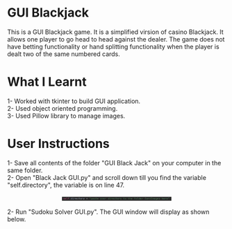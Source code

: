 # GUI Blackjack
This is a GUI Blackjack game. It is a simplified virsion of casino Blackjack. It allows one player to go head to head against the dealer. The game does not have betting functionality or hand splitting functionality when the player is dealt two of the same numbered cards. 

# What I Learnt
1- Worked with tkinter to build GUI application.<br />
2- Used object oriented programming.<br />
3- Used Pillow library to manage images.

# User Instructions
1- Save all contents of the folder "GUI Black Jack" on your computer in the same folder.<br />
2- Open "Black Jack GUI.py" and scroll down till you find the variable "self.directory", the variable is on line 47.
<p align="center"><img src="Images/Directory.JPG" width="50%" height="50%"></p>

2- Run "Sudoku Solver GUI.py". The GUI window will display as shown below.<br/>

